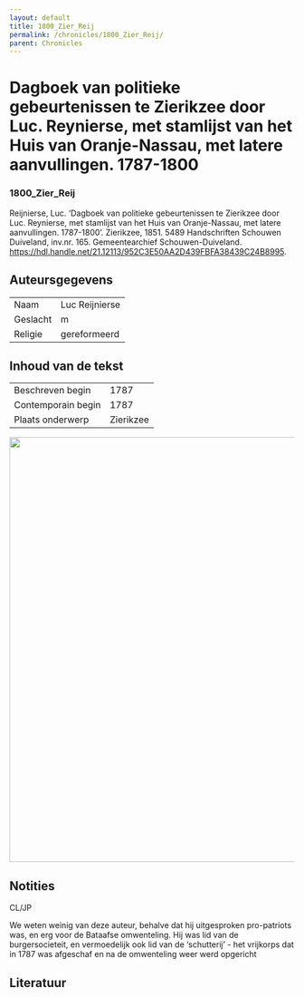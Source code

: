 ```yaml
---
layout: default
title: 1800_Zier_Reij
permalink: /chronicles/1800_Zier_Reij/
parent: Chronicles
--- 
```



# Dagboek van politieke gebeurtenissen te Zierikzee door Luc. Reynierse, met stamlijst van het Huis van Oranje-Nassau, met latere aanvullingen. 1787-1800 

### 1800_Zier_Reij 

Reijnierse, Luc. ‘Dagboek van politieke gebeurtenissen te Zierikzee door Luc. Reynierse, met stamlijst van het Huis van Oranje-Nassau, met latere aanvullingen. 1787-1800’. Zierikzee, 1851. 5489 Handschriften Schouwen Duiveland, inv.nr. 165. Gemeentearchief Schouwen-Duiveland. https://hdl.handle.net/21.12113/952C3E50AA2D439FBFA38439C24B8995. 

## Auteursgegevens 

| | | 
| --------------- | --------------- | 
| Naam | Luc Reijnierse | 
| Geslacht | m | 
| Religie | gereformeerd | 

## Inhoud van de tekst 

| | | 
| --------------- | --------------- | 
| Beschreven begin | 1787 | 
| Contemporain begin | 1787 | 
| Plaats onderwerp | Zierikzee | 

[<img src="..\..\barplots_chronicles\1800_Zier_Reij.jpg" width="750"/>](..\..\barplots_chronicles\1800_Zier_Reij.jpg) 

## Notities 

CL/JP

We weten weinig van deze auteur, behalve dat hij uitgesproken pro-patriots
was, en erg voor de Bataafse omwenteling. Hij was lid van de burgersocieteit,
en vermoedelijk ook lid van de ‘schutterij’ - het vrijkorps dat in 1787 was
afgeschaf en na de omwenteling weer werd opgericht



## Literatuur 

